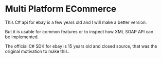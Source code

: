 # Multi Platform ECommerce

This C# api for ebay is a few years old and I will make a better version.

But it is usable for common features or to inspect how XML SOAP API can be implemented.

The official C# SDK for ebay is 15 years old and closed source, that was the original motivation to make this.

